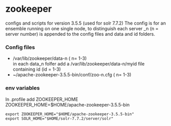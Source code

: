 # zookeeper
configs and scripts for version 3.5.5 (used for solr 7.7.2)
The config is for an ensemble running on one single node, to distinguish each server _n (n = server number) is appended to the config files and data and id folders.  

### Config files  
* /var/lib/zookeeper/data-n ( n= 1-3)  
in each data_n folfer add a /var/lib/zookeeper/data-n/myid file containing id (id = 1-3)  
* ~/apache-zookeeper-3.5.5-bin/conf/zoo-n.cfg ( n= 1-3)  

### env variables
In .profile add ZOOKEEPER_HOME  
ZOOKEEPER_HOME=$HOME/apache-zookeeper-3.5.5-bin  
```
export ZOOKEEPER_HOME="$HOME/apache-zookeeper-3.5.5-bin"  
export SOLR_HOME="$HOME/solr-7.7.2/server/solr"  
```
